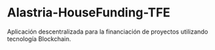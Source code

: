 # Alastria-HouseFunding-TFE
Aplicación descentralizada para la financiación de proyectos utilizando tecnología Blockchain.
